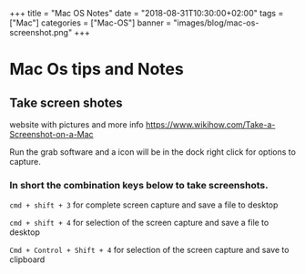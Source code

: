 +++
title = "Mac OS Notes"
date = "2018-08-31T10:30:00+02:00"
tags = ["Mac"]
categories = ["Mac-OS"]
banner = "images/blog/mac-os-screenshot.png"
+++

# Mac Os tips and Notes

## Take screen shotes

website with pictures and more info <https://www.wikihow.com/Take-a-Screenshot-on-a-Mac>

Run the grab software and a icon will be in the dock right click for options to capture.

### In short the combination keys below to take screenshots. 

`cmd + shift + 3` for complete screen capture and save a file to desktop

`cmd + shift + 4` for selection of the screen capture and save a file to desktop

`Cmd + Control + Shift + 4` for selection of the screen capture and save to clipboard
 
